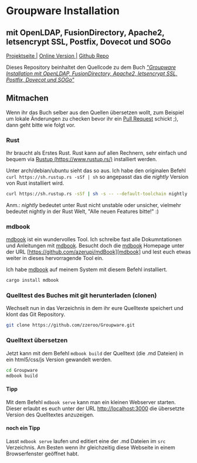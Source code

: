 # Groupware Installation
## mit OpenLDAP, FusionDirectory, Apache2, letsencrypt SSL, Postfix, Dovecot und SOGo

[Projektseite |][homepage]&nbsp;[Online Version |][buch]&nbsp;[Github Repo][github]

Dieses Repository beinhaltet den Quellcode zu dem Buch [*"Groupware Installation mit OpenLDAP, FusionDirectory, Apache2, letsencrypt SSL, Postfix, Dovecot und SOGo"*][buch]

## Mitmachen

Wenn ihr das Buch selber aus den Quellen übersetzen wollt, zum Beispiel um lokale Änderungen zu checken bevor ihr ein [Pull Request](https://help.github.com/articles/about-pull-requests/) schickt ;), dann geht bitte wie folgt vor.

### Rust

Ihr braucht als Erstes Rust. Rust kann auf allen Rechnern, sehr einfach und bequem via [Rustup (https://www.rustup.rs/)][rustup] installiert werden.

Unter arch/debian/ubuntu sieht das so aus. Ich habe den originalen Befehl `curl https://sh.rustup.rs -sSf | sh` so angepasst das die *nightly* Version von Rust installiert wird.

```bash
curl https://sh.rustup.rs -sSf | sh -s -- --default-toolchain nightly
```

Anm.: *nightly* bedeutet unter Rust nicht unstable oder unsicher, vielmehr bedeutet nightly in der Rust Welt, "Alle neuen Features bitte!" :)


### mdbook

[mdbook][mdbook] ist ein wundervolles Tool. Ich schreibe fast alle Dokumntationen und Anleitungen mit [mdbook][mdbook]. Besucht doch die [mdbook][mdbook] Homepage unter der URL [https://github.com/azerupi/mdBook][mdbook] und lest euch etwas weiter in dieses hervorragende Tool ein.

Ich habe [mdbook][mdbook] auf meinem System mit diesem Befehl installiert.

```bash
cargo install mdbook
```

### Quelltest des Buches mit git herunterladen (clonen)

Wechselt nun in das Verzeichnis in dem ihr eure Quelltexte speichert und klont das Git Repository.

```bash
git clone https://github.com/zzeroo/Groupware.git
```

### Quelltext übersetzen

Jetzt kann mit dem Befehl `mdbook build` der Quelltext (die .md Dateien) in ein html5/css/js Version gewandelt werden.

```bash
cd Groupware
mdbook build
```

#### Tipp
Mit dem Befehl `mdbook serve` kann man ein kleinen Webserver starten. Dieser erlaubt es euch unter der URL [http://localhost:3000](http://localhost:3000) die übersetzte Version des Quelltextes anzuzeigen.

#### noch ein Tipp

Lasst `mdbook serve` laufen und editiert eine der .md Dateien im `src` Verzeichnis. Am Besten wenn ihr gleichzeitig diese Webseite in einem Browserfenster geöffnet habt.


[homepage]: https://zzeroo.com
[buch]: https://zzeroo.org/Groupware
[github]: https://github.com/zzeroo/Groupware
[rustup]: https://www.rustup.rs/
[mdbook]: https://github.com/azerupi/mdBook
